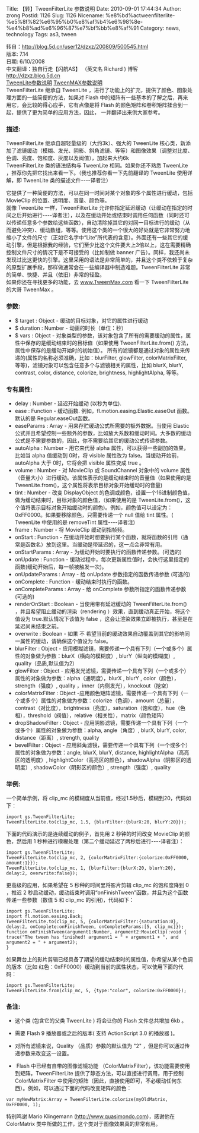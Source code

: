 Title: 【转】TweenFilterLite 参数说明
Date: 2010-09-01 17:44:34
Author: zrong
Postid: 1126
Slug: 1126
Nicename: %e8%bd%actweenfilterlite-%e5%8f%82%e6%95%b0%e8%af%b4%e6%98%8e-%e4%b8%ad%e6%96%87%e7%bf%bb%e8%af%91
Category: news, technology
Tags: as3, tween

转自：<http://blog.5d.cn/user12/dzxz/200809/500545.html>  
版本: 7.14  
日期: 6/10/2008  
中文翻译：独自行走【闪航AS】 （英文名 Richard ) 博客
http://dzxz.blog.5d.cn  
[TweenLite参数说明](http://zengrong.net/post/1109.htm)
[TweenMAX参数说明](http://zengrong.net/post/1125.htm)  
TweenFilterLite 继承自 TweenLite
，进行了功能上的扩充，提供了颜色、图象处理方面的一些简便的方法，如果对
Flash
中的矩阵有一些基本的了解之后，再来用它，会比较的得心应手，它有点像是将
Flash 的颜色矩阵和卷积矩阵揉合到一起，提供了更为简单的应用方法，因此，
一并翻译出来供大家参考。  
<!--more-->

### 描述:

TweenFilterLite 继承自超轻量级的（大约3k）、强大的 TweenLite
核心类，新添加了滤镜缓动（模糊、发光、阴影、斜角滤镜、等等）和图像效果（调整对比度、色调、亮度、饱和度、灰度以及阀值），加起来大约6k  
TweenFilterLite 类的语法结构与 TweenLite 相同。如果你还不熟悉 TweenLite
，推荐你先把它找出来看一下。（我也推荐你看一下先前翻译的 TweenLite
使用详解，即 TweenLite 类的描述文件----译者注）  

它提供了一种简便的方法，可以在同一时间对某个对象的多个属性进行缓动，包括
MovieClip 的位置、透明度、音量、颜色等。  
就像 TweenLite 一样，TweenFilterLite
允许你指定延迟缓动（让缓动在指定的时间之后开始进行----译者注），以及在缓动开始或结束时调用任何函数（同时还可以传递任意多个参数给这些函数），自动清除掉其它的对同一目标进行的缓动（从而避免冲突）、缓动数组，等等。使用这个类的一个很大的好处就是它非常努力地缩小了文件的尺寸（正如它名字中“Lite”所代表的含意）。外面还有一些其它的缓动引擎，但是根据我的经验，它们至少比这个文件要大上3倍以上，这在需要精确控制文件尺寸的情况下是不可接受的（比如制做
banner
广告）。同样，我还尚未发现过比这更快的引擎。这里采用的语法是非常简单的，并且这个类不依赖于复杂的原型扩展手段，那样做通常会在一些编译器中制造难题。TweenFilterLite
非常的简单、快捷、并且（依旧）非常的轻盈。  
如果你还在寻找更多的功能，去 www.TweenMax.com 看一下 TweenFilterLite
的大哥 TweenMax 。

### 参数:

-   \$ target : Object - 缓动的目标对象，对它的属性进行缓动
-   \$ duration : Number - 动画的时长（单位：秒）
-   \$ vars : Object -
    对象类型的参数，该对象包含了所有的需要缓动的属性，属性中保存的是缓动结束时的目标值（如果使用
    TweenFilterLite.from() 方法，属性中保存的是缓动开始时的初始值）。
    所有的滤镜都是通过对象的属性来传递的(属性的名称必须准确，比如：blurFilter,
    glowFilter, colorMatrixFilter,
    等等)，滤镜对象可以包含任意多个与滤镜相关的属性，比如 blurX, blurY,
    contrast, color, distance, colorize, brightness, highlightAlpha,
    等等。

### 专有属性:

-   delay : Number - 延迟开始缓动 (以秒为单位).
-   ease : Function - 缓动函数. 例如，fl.motion.easing.Elastic.easeOut
    函数。默认的是 Regular.easeOut函数。
-   easeParams : Array - 用来存贮缓动公式所需要的额外数据。当使用
    Elastic
    公式并且希望控制一些额外的参数，比如放大系数和缓动时间。大多数的缓动公式是不需要参数的，因此，你不需要给其它的缓动公式传递参数。
-   autoAlpha : Number - 用它来代替 alpha
    属性，可以获得一些副加的效果，比如当 alpha 值缓动到 0时，将 visible
    属性改为 false。当缓动开始前，autoAlpha 大于 0时，它将会把 visible
    属性变成 true 。
-   volume : Number - 对 MovieClip 或 SoundChannel 对象中的 volume
    属性（音量大小）进行缓动。该属性表示的是缓动结束时的音量值（如果使用的是
    TweenLite.from()，这个属性将表示目标对象开始缓动时的音量)
-   tint : Number - 改变 DisplayObject
    的色调或颜色，设置一个16进制颜色值，做为缓动结束时，目标对象的颜色值，（如果使用的是
    TweenLite.from()，这个值将表示目标对象开始缓动时的颜色)。例如，颜色值可以设定为：
    0xFF0000。如果要移除颜色，只需要传递一个 null 值给 tint 属性。(
    TweenLite 中使用的是 removeTint 属性----译者注)
-   frame : Number - 将 MovieClip 缓动到指帧频。
-   onStart : Function -
    在缓动开始时想要执行某个函数，就将函数的引用（通常是函数名）放到这里。当缓动是带延迟的，这一点会非常有用。
-   onStartParams : Array - 为缓动开始时要执行的函数传递参数。(可选的)
-   onUpdate : Function -
    缓动过程中，每次更新属性值时，会执行这里指定的函数(缓动开始后，每一帧被触发一次)。
-   onUpdateParams : Array - 给 onUpdate 参数指定的函数传递参数 (可选的)
-   onComplete : Function - 缓动结束时执行的函数。
-   onCompleteParams : Array - 给 onComplete 参数所指定的函数传递参数
    (可选的)
-   renderOnStart : Boolean - 当使用带有延迟缓动的
    TweenFilterLite.from() ，并且希望阻止缓动的渲染（rendering
    ）效果，直到缓动真正开始，将这个值设为 true.默认情况下该值为 false
    ，这会让渲染效果立即被执行，甚至是在延迟尚未结束之前。
-   overwrite : Boolean - 如果 不
    希望当前的缓动效果自动覆盖到其它的影响同一属性的缓动，请确保这个值设为
    false。
-   blurFilter : Object -
    应用模糊滤镜，需要传递一个具有下列（一个或多个）属性的对象做为参数：blurX（横向的模糊度）,
    blurY（纵向的模糊度）, quality（品质,默认值为2）
-   glowFilter : Object -
    应用发光滤镜，需要传递一个具有下列（一个或多个）属性的对象做为参数：alpha（通明度），blurX
    , blurY , color（颜色），strength（强度）, quality
    ，inner（内侧发光），knockout（挖空）
-   colorMatrixFilter :
    Object -应用颜色矩阵滤镜，需要传递一个具有下列（一个或多个）属性的对象做为参数：colorize（色调），amount（总量），contrast（对比度），brightness（亮度），saturation（饱和度），hue（色相），threshold（阀值），relative（相关性），matrix（颜色矩阵）
-   dropShadowFilter : Object -
    应用阴影滤镜，需要传递一个具有下列（一个或多个）属性的对象做为参数：alpha,
    angle（角度）, blurX, blurY, color, distance（距离）, strength,
    quality
-   bevelFilter : Object -
    应用斜角滤镜，需要传递一个具有下列（一个或多个）属性的对象做为参数：angle,
    blurX, blurY, distance, highlightAlpha（高亮区的透明度）,
    highlightColor（高亮区的颜色），shadowAlpha（阴影区的透明度）,
    shadowColor（阴影区的颜色）, strength（强度）, quality

### 举例:

一个简单示例，将 clip\_mc
的模糊度从当前值，经过1.5秒后，模糊到20，代码如下：

``` {lang="actionscript"}
import gs.TweenFilterLite;
TweenFilterLite.to(clip_mc, 1.5, {blurFilter:{blurX:20, blurY:20}});
```

下面的代码演示的是连续缓动的例子，首先用 2 秒钟的时间改变 MovieClip
的颜色，然后用 1
秒种进行模糊处理（第二个缓动延迟了两秒后进行----译者注）：

``` {lang="actionscript"}
import gs.TweenFilterLite;
TweenFilterLite.to(clip_mc, 2, {colorMatrixFilter:{colorize:0xFF0000, amount:1}});
TweenFilterLite.to(clip_mc, 1, {blurFilter:{blurX:20, blurY:20}, delay:2, overwrite:false});
```

<div id="_mcePaste">

更高级的应用，如果希望在 5 秒种的时间里将影片剪辑 clip\_mc 的饱和度降到
0 ，推迟 2
秒启动缓动，缓动结束时调用“onFinishTween”函数，并且为这个函数传递一些参数（数值
5 和 clip\_mc 的引用)，代码如下：

</div>

``` {lang="actionscript"}
import gs.TweenFilterLite;
import fl.motion.easing.Back;
TweenFilterLite.to(clip_mc, 5, {colorMatrixFilter:{saturation:0}, delay:2, onComplete:onFinishTween, onCompleteParams:[5, clip_mc]});
function onFinishTween(argument1:Number, argument2:MovieClip):void {
trace("The tween has finished! argument1 = " + argument1 + ", and argument2 = " + argument2);
}
```

如果舞台上的影片剪辑已经具备了期望的缓动结束时的属性值，你希望从某个色调的版本（比如
红色：0xFF0000）缓动到当前的属性状态，可以使用下面的代码：

``` {lang="actionscript"}
import gs.TweenFilterLite;
TweenFilterLite.from(clip_mc, 5, {type:"color", colorize:0xFF0000});
```

### 备注:

<div id="_mcePaste">

- 这个类 (包含它的父类 TweenLite ) 将会让你的 Flash 文件总共增加 6kb 。

</div>

<div id="_mcePaste">

- 需要 Flash 9 播放器或之后的版本( 支持 ActionScript 3.0 的播放器 )。

</div>

<div id="_mcePaste">

- 对所有滤镜来说，Quality （品质）参数的默认值为 "2"
，但是你可以通过传递参数来改变这一设置。

</div>

<div id="_mcePaste">

-  Flash 中已经有自带的图像滤镜功能
（ColorMatrixFilter），该功能需要使用到矩阵，TweenFilterLite
提供了静态方法，可以直接进行调用，用于控制 ColorMatrixFilter
中使用的矩阵（因此，直接使用即可，不必缓动任何东西）。例如，可以通过下面的代码改变矩阵的颜色：

</div>

``` {lang="actionscript"}
var myNewMatrix:Array = TweenFilterLite.colorize(myOldMatrix, 0xFF0000, 1);
```

特别鸣谢 Mario Klingemann (http://www.quasimondo.com)，感谢他在
ColorMatrix 类中所做的工作，这个类对于图像效果真的非常有用。

